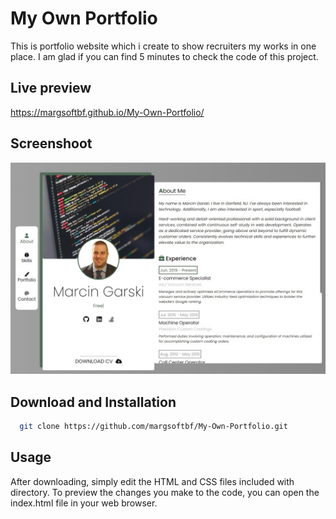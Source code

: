 # My Own Portfolio

This is portfolio website which i create to show recruiters my works in one place. I am glad if you can find 5 minutes to check the code of this project.


## Live preview

https://margsoftbf.github.io/My-Own-Portfolio/


## Screenshoot

![App Screenshoot](https://raw.githubusercontent.com/margsoftbf/My-Own-Portfolio/main/img/Portfolio-img.jpg)


## Download and Installation

```bash
  git clone https://github.com/margsoftbf/My-Own-Portfolio.git
```
    
## Usage

After downloading, simply edit the HTML and CSS files included with directory. To preview the changes you make to the code, you can open the index.html file in your web browser.
